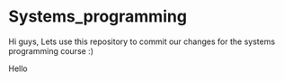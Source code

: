 Systems_programming
===================
Hi guys,
Lets use this repository to commit our changes for the systems programming course :)

Hello

